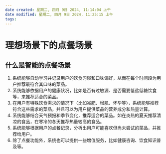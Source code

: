 ```yaml
---
date created: 星期二, 四月 9日 2024, 11:14:04 上午
date modified: 星期二, 四月 9日 2024, 11:25:15 上午
tags: 
---
```


# 理想场景下的点餐场景

## 什么是智能的点餐场景

1. 系统能够自动学习并记录用户的饮食习惯和口味偏好，从而在每个时间段为用户推荐最符合其口味的菜品。
2. 系统能够依据用户的健康状况，比如是否有过敏源、是否需要低盐低糖饮食等，来推荐适合的菜品。
3. 在用户有特殊饮食需求的情况下（比如减肥、增肌、怀孕等），系统能够推荐符合这些需求的菜品，并且可以为用户提供菜品的营养成分和热量计算。
4. 系统能够结合天气预报和季节变化，推荐适合的菜品。如在炎热的夏天推荐清凉的食品，在寒冷的冬天推荐热量较高的食品。
5. 系统能够根据用户的点餐记录，分析出用户可能喜欢但尚未尝试的菜品，并推荐给用户。
6. 除了点餐功能外，系统也可以提供一些增值服务，比如健康咨询、饮食知识普及等。

